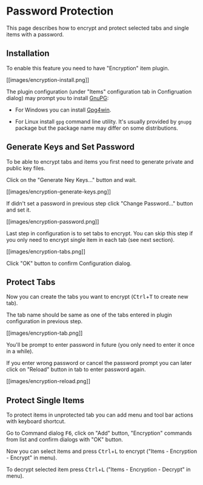 # Password Protection

This page describes how to encrypt and protect selected tabs and single items with a password.

## Installation

To enable this feature you need to have "Encryption" item plugin.

[[images/encryption-install.png]]

The plugin configuration (under "Items" configuration tab in Configruation dialog)
may prompt you to install [GnuPG](http://www.gnupg.org/):

- For Windows you can install [Gpg4win](http://gpg4win.org/download.html).

- For Linux install `gpg` command line utility. It's usually provided by `gnupg` package but the package name may differ on some distributions.

## Generate Keys and Set Password

To be able to encrypt tabs and items you first need to generate private and public key files.

Click on the "Generate Ney Keys..." button and wait.

[[images/encryption-generate-keys.png]]

If didn't set a password in previous step click "Change Password..." button and set it.

[[images/encryption-password.png]]

Last step in configuration is to set tabs to encrypt.
You can skip this step if you only need to encrypt single item in each tab (see next section).

[[images/encryption-tabs.png]]

Click "OK" button to confirm Configuration dialog.

## Protect Tabs

Now you can create the tabs you want to encrypt (<kbd>Ctrl</kbd>+<kbd>T</kbd> to create new tab).

The tab name should be same as one of the tabs entered in plugin configuration in previous step.

[[images/encryption-tab.png]]

You'll be prompt to enter password in future (you only need to enter it once in a while).

If you enter wrong password or cancel the password prompt you can later click on "Reload" button in tab to enter password again.

[[images/encryption-reload.png]]

## Protect Single Items

To protect items in unprotected tab you can add menu and tool bar actions with keyboard shortcut.

Go to Command dialog <kbd>F6</kbd>, click on "Add" button, "Encryption" commands from list and confirm dialogs with "OK" button.

Now you can select items and press <kbd>Ctrl</kbd>+<kbd>L</kbd> to encrypt ("Items - Encryption - Encrypt" in menu).

To decrypt selected item press <kbd>Ctrl</kbd>+<kbd>L</kbd> ("Items - Encryption - Decrypt" in menu).

